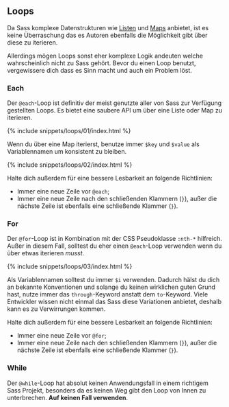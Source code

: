 
## Loops

Da Sass komplexe Datenstrukturen wie [Listen](#listen) und [Maps](#maps) anbietet, ist es keine Überraschung das es Autoren ebenfalls die Möglichkeit gibt über diese zu iterieren.

Allerdings mögen Loops sonst eher komplexe Logik andeuten welche wahrscheinlich nicht zu Sass gehört. Bevor du einen Loop benutzt, vergewissere dich dass es Sinn macht und auch ein Problem löst.

### Each

Der `@each`-Loop ist definitiv der meist genutzte aller von Sass zur Verfügung gestellten Loops. Es bietet eine saubere API um über eine Liste oder Map zu iterieren.

{% include snippets/loops/01/index.html %}

Wenn du über eine Map iterierst, benutze immer `$key` und `$value` als Variablennamen um konsistent zu bleiben.

{% include snippets/loops/02/index.html %}

Halte dich außerdem für eine bessere Lesbarkeit an folgende Richtlinien:

* Immer eine neue Zeile vor `@each`;
* Immer eine neue Zeile nach den schließenden Klammern (`}`), außer die nächste Zeile ist ebenfalls eine schließende Klammer (`}`).

### For

Der `@for`-Loop ist in Kombination mit der CSS Pseudoklasse `:nth-*` hilfreich. Außer in diesem Fall, solltest du eher einen `@each`-Loop verwenden wenn du über etwas iterieren *musst*.

{% include snippets/loops/03/index.html %}

Als Variablennamen solltest du immer `$i` verwenden. Dadurch hälst du dich an bekannte Konventionen und solange du keinen wirklichen guten Grund hast, nutze immer das `through`-Keyword anstatt dem `to`-Keyword. Viele Entwickler wissen nicht einmal das Sass diese Variationen anbietet, deshalb kann es zu Verwirrungen kommen.

Halte dich außerdem für eine bessere Lesbarkeit an folgende Richtlinien:

* Immer eine neue Zeile vor `@for`;
* Immer eine neue Zeile nach den schließenden Klammern (`}`), außer die nächste Zeile ist ebenfalls eine schließende Klammer (`}`).

### While

Der `@while`-Loop hat absolut keinen Anwendungsfall in einem richtigem Sass Projekt, besonders da es keinen Weg gibt den Loop von Innen zu unterbrechen. **Auf keinen Fall verwenden**.
